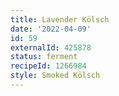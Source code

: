 ```yaml
---
title: Lavender Kölsch
date: '2022-04-09'
id: 59
externalId: 425878
status: ferment
recipeId: 1266984
style: Smoked Kölsch
---
```

